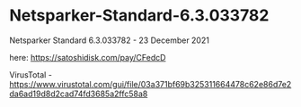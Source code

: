 # Netsparker-Standard-6.3.033782
Netsparker Standard 6.3.033782 - 23 December 2021

here: https://satoshidisk.com/pay/CFedcD

VirusTotal - https://www.virustotal.com/gui/file/03a371bf69b325311664478c62e86d7e2da6ad19d8d2cad74fd3685a2ffc58a8
